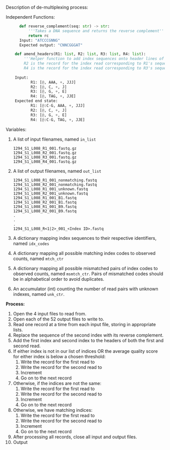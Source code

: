 Description of de-multiplexing process:

Independent Functions:

```python
      def reverse_complement(seq: str) -> str:
          '''Takes a DNA sequence and returns the reverse complement'''
          return rc
      Input: "ATCCCGNNG"
      Expected output: "CNNCGGGAT"
```
      
  ```python
      def amend_headers(R1: list, R2: list, R3: list, R4: list):
          '''Helper function to add index sequences onto header lines of a FASTQ record.
          R2 is the record for the index read corresponding to R1's sequence read.
          R4 is the record for the index read corresponding to R3's sequence read.'''
          
      Input: 
             R1: [@, AAA, +, JJJ]
             R2: [@, C, +, J]
             R3: [@, G, +, E]
             R4: [@, TAG, +, JJE]
      Expected end state: 
             R1: [@:C-G, AAA, +, JJJ]
             R2: [@, C, +, J]
             R3: [@, G, +, E]
             R4: [@:C-G, TAG, +, JJE]
  ```

Variables:

1. A list of input filenames, named ```in_list```

   ```
   1294_S1_L008_R1_001.fastq.gz
   1294_S1_L008_R2_001.fastq.gz
   1294_S1_L008_R3_001.fastq.gz
   1294_S1_L008_R4_001.fastq.gz
   ```

2. A list of output filenames, named ```out_list```
   ```
   1294_S1_L008_R1_001_nonmatching.fastq
   1294_S1_L008_R2_001_nonmatching.fastq
   1294_S1_L008_R1_001_unknown.fastq
   1294_S1_L008_R2_001_unknown.fastq
   1294_S1_L008_R1_001_B1.fastq
   1294_S1_L008_R2_001_B1.fastq
   1294_S1_L008_R1_001_B9.fastq
   1294_S1_L008_R2_001_B9.fastq
   .
   .
   .
   1294_S1_L008_R<1|2>_001_<Index ID>.fastq
   ```

3. A dictionary mapping index sequences to their respective identifiers, named ```idx_codes```

4. A dictionary mapping all possible matching index codes to observed counts, named ```mtch_ctr```

5. A dictionary mapping all possible mismatched pairs of index codes to observed counts, named ```msmtch_ctr```. Pairs of mismatched codes should be in alphabetical order to avoid duplicates.

6. An accumulator (int) counting the number of read pairs with unknown indexes, named ```unk_ctr```.

**Process:**
1. Open the 4 input files to read from.
2. Open each of the 52 output files to write to.
3. Read one record at a time from each input file, storing in appropriate lists.
4. Replace the sequence of the second index with its reverse complement.
5. Add the first index and second index to the headers of both the first and second read.
6. If either index is not in our list of indices OR the average quality score for either index is below a chosen threshold:
      1. Write the record for the first read to 
      2. Write the record for the second read to
      3. Increment
      4. Go on to the next record
7. Otherwise, if the indices are not the same:
      1. Write the record for the first read to 
      2. Write the record for the second read to
      3. Increment
      4. Go on to the next record
8. Otherwise, we have matching indices:
      1. Write the record for the first read to
      2. Write the record for the second read to
      3. Increment
      4. Go on to the next record
9. After processing all records, close all input and output files.
10. Output
